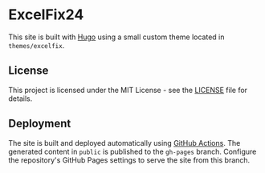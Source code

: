 # ExcelFix24

This site is built with [Hugo](https://gohugo.io/) using a small custom theme located in `themes/excelfix`.

## License
This project is licensed under the MIT License - see the [LICENSE](LICENSE) file for details.

## Deployment
The site is built and deployed automatically using [GitHub Actions](.github/workflows/hugo-gh-pages.yml). The generated content in `public` is published to the `gh-pages` branch. Configure the repository's GitHub Pages settings to serve the site from this branch.
